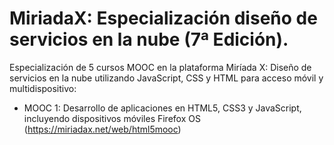 # MiriadaX: Especialización diseño de servicios en la nube (7ª Edición).

Especialización de 5 cursos MOOC en la plataforma Miríada X: Diseño de servicios en la nube utilizando JavaScript, CSS y HTML para acceso móvil y multidispositivo:
- MOOC 1: Desarrollo de aplicaciones en HTML5, CSS3 y JavaScript, incluyendo dispositivos móviles Firefox OS (https://miriadax.net/web/html5mooc)

